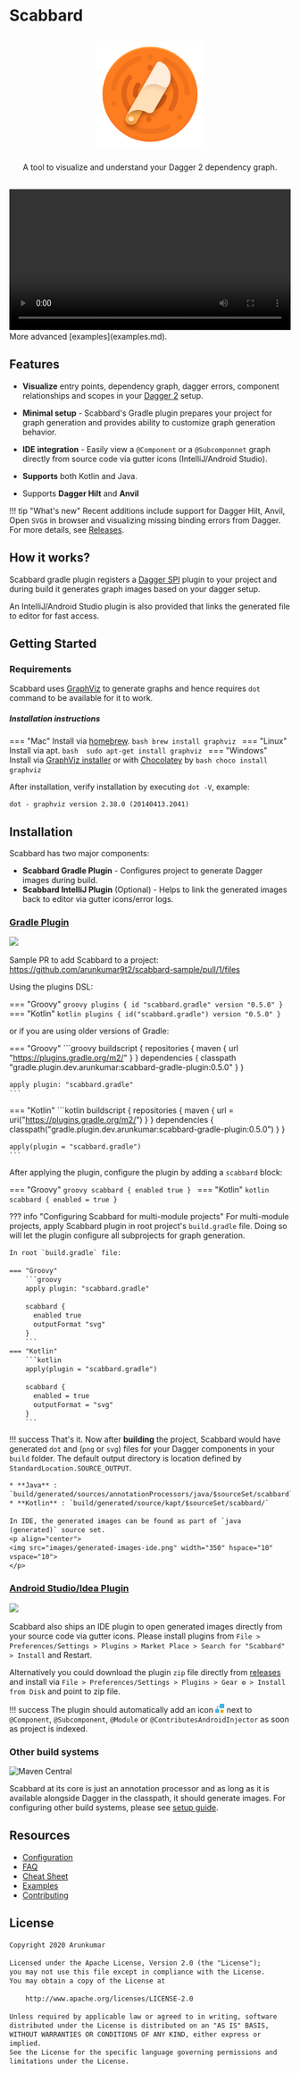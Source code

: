 # Scabbard

<p align="center">
<img src="images/scabbard-icon.png" 
width="190" hspace="10" vspace="10">
</p>
<p align="center">
A tool to visualize and understand your Dagger 2 dependency graph.
</p>
<br>
<video width="100%" controls>
  <source src="video/scabbard-demo.mp4" type="video/mp4">
  Your browser does not support the video tag.
</video>
More advanced [examples](examples.md).

## Features

* **Visualize** entry points, dependency graph, dagger errors, component relationships and scopes in your [Dagger 2](https://github.com/google/dagger) setup.

* **Minimal setup** - Scabbard's Gradle plugin prepares your project for graph generation and provides ability to customize graph generation behavior.

* **IDE integration** - Easily view a `@Component` or a `@Subcomponnet` graph directly from source code via gutter icons (IntelliJ/Android Studio).

* **Supports** both Kotlin and Java.

* Supports **Dagger Hilt** and **Anvil**

!!! tip "What's new"
    Recent additions include support for Dagger Hilt, Anvil, Open `SVG`s in browser and visualizing missing binding errors from Dagger.
    For more details, see [Releases](https://github.com/arunkumar9t2/scabbard/releases).

## How it works?

Scabbard gradle plugin registers a [Dagger SPI](https://dagger.dev/dev-guide/spi.html) plugin to your project and during build it generates graph images based on your dagger setup.

An IntelliJ/Android Studio plugin is also provided that links the generated file to editor for fast access.

## Getting Started

### Requirements

Scabbard uses [GraphViz](https://www.graphviz.org/) to generate graphs and hence requires `dot` command to be available for it to work.

##### Installation instructions

=== "Mac"
    Install via [homebrew](https://brew.sh/). 
    ```bash
    brew install graphviz
    ```
=== "Linux"
    Install via apt. 
    ```bash 
    sudo apt-get install graphviz
    ```
=== "Windows"
    Install via [GraphViz installer](https://graphviz.gitlab.io/_pages/Download/Download_windows.html) or with [Chocolatey](https://chocolatey.org/packages/Graphviz) by
    ```bash
    choco install graphviz
    ```

After installation, verify installation by executing `dot -V`, example:

```code
dot - graphviz version 2.38.0 (20140413.2041)
```

## Installation

Scabbard has two major components:

* **Scabbard Gradle Plugin** - Configures project to generate Dagger images during build.
* **Scabbard IntelliJ Plugin** (Optional) - Helps to link the generated images back to editor via gutter icons/error logs.

### [Gradle Plugin](https://plugins.gradle.org/plugin/scabbard.gradle)

<a href="https://plugins.gradle.org/plugin/scabbard.gradle"><img src="https://img.shields.io/maven-metadata/v/https/plugins.gradle.org/m2/scabbard/gradle/scabbard.gradle.gradle.plugin/maven-metadata.xml.svg?style=flat-square&label=Gradle&logo=gradle&colorB=fb7b21&logoColor=06A0CE"/></a>

Sample PR to add Scabbard to a project: https://github.com/arunkumar9t2/scabbard-sample/pull/1/files

Using the plugins DSL:

=== "Groovy"
    ```groovy
    plugins {
        id "scabbard.gradle" version "0.5.0"
    }
    ```
=== "Kotlin"
    ```kotlin
    plugins {
        id("scabbard.gradle") version "0.5.0"
    }
    ```

or if you are using older versions of Gradle:

=== "Groovy"
    ```groovy
    buildscript {
      repositories {
        maven {
          url "https://plugins.gradle.org/m2/"
        }
      }
      dependencies {
        classpath "gradle.plugin.dev.arunkumar:scabbard-gradle-plugin:0.5.0"
      }
    }
    
    apply plugin: "scabbard.gradle"
    ```

=== "Kotlin"
    ```kotlin
    buildscript {
      repositories {
        maven {
          url = uri("https://plugins.gradle.org/m2/")
        }
      }
      dependencies {
        classpath("gradle.plugin.dev.arunkumar:scabbard-gradle-plugin:0.5.0")
      }
    }
    
    apply(plugin = "scabbard.gradle")
    ```

After applying the plugin, configure the plugin by adding a `scabbard` block:

=== "Groovy"
    ```groovy
    scabbard {
        enabled true
    }
    ```
=== "Kotlin"
    ```kotlin
    scabbard {
        enabled = true
    }
    ```
    
??? info "Configuring Scabbard for multi-module projects"
    For multi-module projects, apply Scabbard plugin in root project's `build.gradle` file. Doing so will let the plugin configure all subprojects for graph generation. 
    
    In root `build.gradle` file:
    
    === "Groovy"
        ```groovy
        apply plugin: "scabbard.gradle"
        
        scabbard {
          enabled true
          outputFormat "svg"
        }
        ```
    === "Kotlin"
        ```kotlin
        apply(plugin = "scabbard.gradle")
        
        scabbard {
          enabled = true
          outputFormat = "svg"
        }
        ```

!!! success
    That's it. Now after **building** the project, Scabbard would have generated `dot` and (`png` or `svg`) files for your Dagger components in your `build` folder. The default output directory is location defined by `StandardLocation.SOURCE_OUTPUT`.

    * **Java** : `build/generated/sources/annotationProcessors/java/$sourceSet/scabbard`
    * **Kotlin** : `build/generated/source/kapt/$sourceSet/scabbard/`
    
    In IDE, the generated images can be found as part of `java (generated)` source set.
    <p align="center">
    <img src="images/generated-images-ide.png" width="350" hspace="10" vspace="10">
    </p>


### [Android Studio/Idea Plugin](https://plugins.jetbrains.com/plugin/13548-scabbard--dagger-2-visualizer/)

<a href="https://plugins.jetbrains.com/plugin/13548-scabbard--dagger-2-visualizer"><img src="https://img.shields.io/jetbrains/plugin/v/13548-scabbard--dagger-2-visualizer?style=flat-square&label=IntelliJ&logo=intellij-idea&colorB=fb7b21&logoColor=18d68c"/></a>

Scabbard also ships an IDE plugin to open generated images directly from your source code via gutter icons. Please install plugins from `File > Preferences/Settings > Plugins > Market Place > Search for "Scabbard" > Install` and Restart.

Alternatively you could download the plugin `zip` file directly from [releases](https://github.com/arunkumar9t2/scabbard/releases) and install via `File > Preferences/Settings > Plugins > Gear ⚙ > Install from Disk` and point to zip file.

!!! success
    The plugin should automatically add an icon <img src="images/scabbard-gutter.png" width="16" height="16"> next to `@Component`, `@Subcomponent`, `@Module` or `@ContributesAndroidInjector` as soon as project is indexed.

### Other build systems

<img alt="Maven Central" src="https://img.shields.io/maven-central/v/dev.arunkumar/scabbard-processor?logo=apache-maven&logoColor=%23C71A36&style=flat-square&colorB=fb7b21">

Scabbard at its core is just an annotation processor and as long as it is available alongside Dagger in the classpath, it should generate images. For configuring other build systems, please see [setup guide](configuration.md#other-build-systems).

## Resources

* [Configuration](configuration.md)
* [FAQ](faq.md)
* [Cheat Sheet](cheat-sheet.md)
* [Examples](examples.md)
* [Contributing](contributing.md)

## License

    Copyright 2020 Arunkumar

    Licensed under the Apache License, Version 2.0 (the "License");
    you may not use this file except in compliance with the License.
    You may obtain a copy of the License at

        http://www.apache.org/licenses/LICENSE-2.0

    Unless required by applicable law or agreed to in writing, software
    distributed under the License is distributed on an "AS IS" BASIS,
    WITHOUT WARRANTIES OR CONDITIONS OF ANY KIND, either express or implied.
    See the License for the specific language governing permissions and
    limitations under the License.